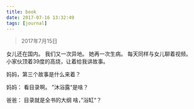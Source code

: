 ```yaml
---
title: book
date: 2017-07-16 13:32:49
tags: [journal]
---
```


> 2017年7月15日

女儿还在国内。
我们又一次异地。
她再一次生病。
每天同样与女儿聊着视频。
小家伙顶着39度的高烧，让着给我讲故事。

妈妈，第三个故事是什么来着？

妈妈： 看目录啊。
”沐浴露“是啥？

爸爸： 目录就是全书的大纲
啥，”浴缸“？